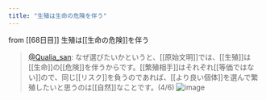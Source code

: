 ```yaml
---
title: "生殖は生命の危険を伴う"
---
```


from [[68日目]]
生殖は[[生命の危険]]を伴う
> [@Qualia_san](https://twitter.com/Qualia_san/status/1615890585113751552?s=20&t=B6SHYv5Q2fAShiqUdVI5SA): なぜ選びたいかというと、[[原始文明]]では、[[生殖]]は[[生命]]の[[危険]]を伴うからです。[[繁殖相手]]はそれぞれ[[等価ではない]]ので、同じ[[リスク]]を負うのであれば、[[より良い個体]]を選んで繁殖したいと思うのは[[自然]]なことです。(4/6)
> ![image](https://pbs.twimg.com/media/FmzLtE0aMAAVeqp.png)

